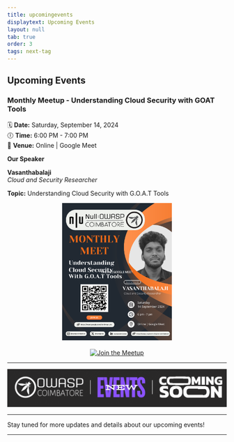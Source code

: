 ```yaml
---
title: upcomingevents
displaytext: Upcoming Events
layout: null
tab: true
order: 3
tags: next-tag
---
```


<h2>Upcoming Events</h2>

<h3>Monthly Meetup - Understanding Cloud Security with GOAT Tools</h3>

🗓 **Date:** Saturday, September 14, 2024  
🕕 **Time:** 6:00 PM - 7:00 PM  
📍 **Venue:** Online | Google Meet

 **Our Speaker**

**Vasanthabalaji**  
*Cloud and Security Researcher*

**Topic:** Understanding Cloud Security with G.O.A.T Tools

<div style="text-align: center;">
    <img src="assets/images/events/Monthly_meet_14-9-2024.png" alt="Event Poster" width="50%">
</div>

<br>

<div style="text-align: center;">
    <a href="https://meet.google.com/vdr-hnae-ute">
        <img src="https://img.shields.io/badge/Join%20the%20Meetup-Google%20Meet-FFEB3B?style=for-the-badge&logo=google-meet&logoColor=white&labelColor=F44336" alt="Join the Meetup">
    </a>
</div>

<hr>

![Coming Soon](assets/images/coming_soon_.gif)

<hr>
<p>Stay tuned for more updates and details about our upcoming events!</p>
<hr>
